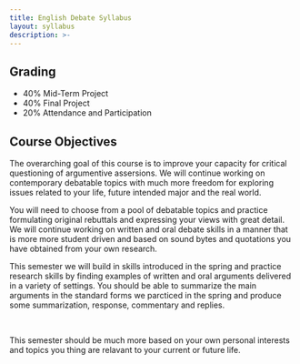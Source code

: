 ```yaml
---
title: English Debate Syllabus
layout: syllabus
description: >-
---
```

## Grading

  - 40% Mid-Term Project
  - 40% Final Project
  - 20% Attendance and Participation

## Course Objectives
  The overarching goal of this course is to improve your capacity for critical questioning of argumentive assersions. We will continue working on contemporary debatable topics with much more freedom for exploring issues related to your life, future intended major and the real world. 
  <br>

  You will need to choose from a pool of debatable topics and practice formulating original rebuttals and expressing your views with great detail. We will continue working on written and oral debate skills in a manner that is more more student driven and based on sound bytes and quotations you have obtained from your own research. 
  <br>

  This semester we will build in skills introduced in the spring and practice research skills by finding examples of written and oral arguments delivered in a variety of settings. You should be able to summarize the main arguments in the standard forms we parcticed in the spring and produce some summarization, response, commentary and replies.
  
  <br>
  
  This semester should be much more based on your own personal interests and topics you thing are relavant to your current or future life.
  <br>
 
